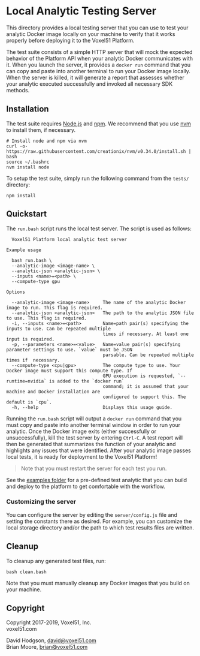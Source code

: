 # Local Analytic Testing Server

This directory provides a local testing server that you can use to test your
analytic Docker image locally on your machine to verify that it works properly
before deploying it to the Voxel51 Platform.

The test suite consists of a simple HTTP server that will mock the expected
behavior of the Platform API when your analytic Docker communicates with it.
When you launch the server, it provides a `docker run` command that you can
copy and paste into another terminal to run your Docker image locally.
When the server is killed, it will generate a report that assesses
whether your analytic executed successfully and invoked all necessary SDK
methods.


## Installation

The test suite requires [Node.js](https://nodejs.org) and
[npm](https://www.npmjs.com). We recommend that you use
[nvm](https://github.com/creationix/nvm) to install them, if necessary.

```shell
# Install node and npm via nvm
curl -o- https://raw.githubusercontent.com/creationix/nvm/v0.34.0/install.sh | bash
source ~/.bashrc
nvm install node
```

To setup the test suite, simply run the following command from the `tests/`
directory:

```shell
npm install
```


## Quickstart

The `run.bash` script runs the local test server. The script is used as
follows:

```
  Voxel51 Platform local analytic test server

Example usage

  bash run.bash \
  --analytic-image <image-name> \
  --analytic-json <analytic-json> \
  --inputs <name>=<path> \
  --compute-type gpu

Options

  --analytic-image <image-name>     The name of the analytic Docker image to run. This flag is required.
  --analytic-json <analytic-json>   The path to the analytic JSON file to use. This flag is required.
  -i, --inputs <name>=<path>        Name=path pair(s) specifying the inputs to use. Can be repeated multiple
                                    times if necessary. At least one input is required.
  -p, --parameters <name>=<value>   Name=value pair(s) specifying parameter settings to use. `value` must be JSON
                                    parsable. Can be repeated multiple times if  necessary.
  --compute-type <cpu|gpu>          The compute type to use. Your Docker image must support this compute type. If
                                    GPU execution is requested, `--runtime=nvidia` is added to the `docker run`
                                    command; it is assumed that your machine and Docker installation are
                                    configured to support this. The default is `cpu`.
  -h, --help                        Displays this usage guide.
```

Running the `run.bash` script will output a `docker run` command that you must
copy and paste into another terminal window in order to run your analytic.
Once the Docker image exits (either successfully or unsuccessfully), kill the
test server by entering `Ctrl-C`. A test report will then be generated that
summarizes the function of your analytic and highlights any issues that were
identified. After your analytic image passes local tests, it is ready for
deployment to the Voxel51 Platform!

> Note that you must restart the server for each test you run.

See the [examples folder](https://github.com/voxel51/platform-sdk/tree/develop/examples)
for a pre-defined test analytic that you can build and deploy to the platform
to get comfortable with the workflow.


### Customizing the server

You can configure the server by editing the `server/config.js` file and setting
the constants there as desired. For example, you can customize the local
storage directory and/or the path to which test results files are written.


## Cleanup

To cleanup any generated test files, run:

```
bash clean.bash
```

Note that you must manually cleanup any Docker images that you build on your
machine.


## Copyright

Copyright 2017-2019, Voxel51, Inc.<br>
voxel51.com

David Hodgson, david@voxel51.com<br>
Brian Moore, brian@voxel51.com
